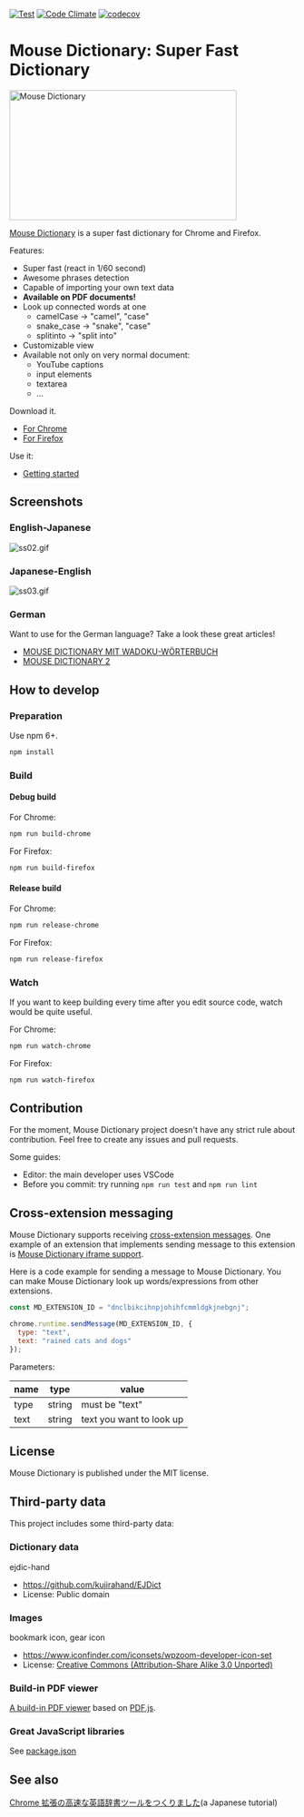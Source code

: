 [![Test](https://github.com/wtetsu/mouse-dictionary/workflows/Test/badge.svg)](https://github.com/wtetsu/mouse-dictionary/actions?query=workflow%3ATest)
[![Code Climate](https://codeclimate.com/github/wtetsu/mouse-dictionary/badges/gpa.svg)](https://codeclimate.com/github/wtetsu/mouse-dictionary)
[![codecov](https://codecov.io/gh/wtetsu/mouse-dictionary/branch/master/graph/badge.svg)](https://codecov.io/gh/wtetsu/mouse-dictionary)

# Mouse Dictionary: Super Fast Dictionary

<img src="https://github.com/wtetsu/mouse-dictionary/blob/images/logo.png" title="Mouse Dictionary" width="400" height="229">

[Mouse Dictionary](https://mouse-dictionary.netlify.app/en/) is a super fast dictionary for Chrome and Firefox.

Features:
- Super fast (react in 1/60 second)
- Awesome phrases detection
- Capable of importing your own text data
- **Available on PDF documents!**
- Look up connected words at one
  - camelCase -> "camel", "case"
  - snake_case -> "snake", "case"
  - splitinto  -> "split into"
- Customizable view
- Available not only on very normal document:
  - YouTube captions
  - input elements
  - textarea
  - ...

Download it.

- [For Chrome](https://chrome.google.com/webstore/detail/mouse-dictionary/dnclbikcihnpjohihfcmmldgkjnebgnj)
- [For Firefox](https://addons.mozilla.org/ja/firefox/addon/mousedictionary/)

Use it:

- [Getting started](https://github.com/wtetsu/mouse-dictionary/wiki/Getting-started)

## Screenshots

### English-Japanese

![ss02.gif](https://github.com/wtetsu/mouse-dictionary/blob/images/ss02.gif)

### Japanese-English

![ss03.gif](https://github.com/wtetsu/mouse-dictionary/blob/images/ss03.png)

### German

Want to use for the German language? Take a look these great articles!

- [MOUSE DICTIONARY MIT WADOKU-WÖRTERBUCH](https://informationjapanforschung.blogspot.com/2019/06/mouse-dictionary-mit-wadoku-worterbuch.html)
- [MOUSE DICTIONARY 2](https://informationjapanforschung.blogspot.com/2019/06/mouse-dictionary-2.html)

## How to develop

### Preparation

Use npm 6+.

```sh
npm install
```

### Build

#### Debug build
For Chrome:

```sh
npm run build-chrome
```

For Firefox:

```sh
npm run build-firefox
```


#### Release build

For Chrome:

```sh
npm run release-chrome
```

For Firefox:

```sh
npm run release-firefox
```

### Watch

If you want to keep building every time after you edit source code, watch would be quite useful.

For Chrome:

```sh
npm run watch-chrome
```

For Firefox:

```sh
npm run watch-firefox
```


## Contribution

For the moment, Mouse Dictionary project doesn't have any strict rule about contribution. Feel free to create any issues and pull requests.

Some guides:

* Editor: the main developer uses VSCode
* Before you commit: try running `npm run test` and `npm run lint`

## Cross-extension messaging

Mouse Dictionary supports receiving [cross-extension messages](https://developer.chrome.com/extensions/messaging). One example of an extension that implements sending message to this extension is [Mouse Dictionary iframe support](https://github.com/wtetsu/mouse-dictionary-iframe).

Here is a code example for sending a message to Mouse Dictionary. You can make Mouse Dictionary look up words/expressions from other extensions.

```js
const MD_EXTENSION_ID = "dnclbikcihnpjohihfcmmldgkjnebgnj";

chrome.runtime.sendMessage(MD_EXTENSION_ID, {
  type: "text",
  text: "rained cats and dogs"
});
```

Parameters:

| name | type   | value                    |
| ---- | ------ | ------------------------ |
| type | string | must be "text"           |
| text | string | text you want to look up |

## License

Mouse Dictionary is published under the MIT license.

## Third-party data

This project includes some third-party data:

### Dictionary data

ejdic-hand

- https://github.com/kujirahand/EJDict
- License: Public domain

### Images

bookmark icon, gear icon

- https://www.iconfinder.com/iconsets/wpzoom-developer-icon-set
- License: [Creative Commons (Attribution-Share Alike 3.0 Unported)](https://creativecommons.org/licenses/by-sa/3.0/)

### Build-in PDF viewer

[A build-in PDF viewer](https://github.com/wtetsu/pdf.js) based on [PDF.js](https://github.com/mozilla/pdf.js).

### Great JavaScript libraries

See [package.json](https://github.com/wtetsu/mouse-dictionary/blob/master/package.json)

## See also

[Chrome 拡張の高速な英語辞書ツールをつくりました](https://qiita.com/wtetsu/items/c43232c6c44918e977c9)(a Japanese tutorial)
